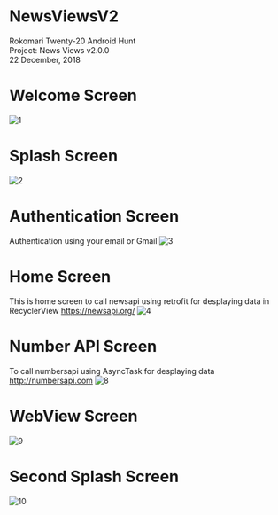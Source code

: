 # NewsViewsV2
Rokomari Twenty-20 Android Hunt 
<br />Project: News Views v2.0.0 
<br />22 December, 2018

# Welcome Screen
![1](https://user-images.githubusercontent.com/26080779/50512233-3a9c6180-0abb-11e9-9b98-e0a8b71c273e.jpg)

# Splash Screen
![2](https://user-images.githubusercontent.com/26080779/50512446-1ee58b00-0abc-11e9-9011-cf83296deada.jpg)

# Authentication Screen
Authentication using your email or Gmail
![3](https://user-images.githubusercontent.com/26080779/50512305-8a7b2880-0abb-11e9-9f54-d1e43031c233.jpg)

# Home Screen
This is home screen to call newsapi using retrofit for desplaying data in RecyclerView
https://newsapi.org/
![4](https://user-images.githubusercontent.com/26080779/50512324-9961db00-0abb-11e9-999a-37e07dd24776.jpg)

# Number API Screen
To call numbersapi using AsyncTask for desplaying data
http://numbersapi.com
![8](https://user-images.githubusercontent.com/26080779/50512351-b3032280-0abb-11e9-8ff3-19cb580afe74.jpg)

# WebView Screen
![9](https://user-images.githubusercontent.com/26080779/50512376-c6ae8900-0abb-11e9-8dba-b9c9c39d3be5.jpg)

# Second Splash Screen
![10](https://user-images.githubusercontent.com/26080779/50512432-0d9c7e80-0abc-11e9-9bf4-96c78057bdf4.jpg)

